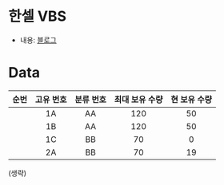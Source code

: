 # 한셀 VBS
- 내용: [블로그](https://denev6.tistory.com/entry/vbs-240301)

# Data

|순번 |고유 번호|분류 번호|최대 보유 수량|현 보유 수량|
|:---:|:-----:|:-----:|:--------:|:-------:|
|   |1A   |AA   |120     |50     |
|   |1B   |AA   |120     |50     |
|   |1C   |BB   |70      |0      |
|   |2A   |BB   |70      |19     |

(생략)